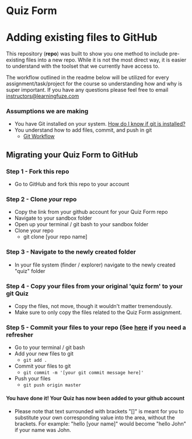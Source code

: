 # Quiz Form

# Adding existing files to GitHub

This repository (**repo**) was built to show you one method to include pre-existing files into a new repo.  While it is not the most direct way, it is easier to understand with the toolset that we currently have access to.

The workflow outlined in the readme below will be utilized for every assignment/task/project for the course so understanding how and why is super important. If you have any questions please feel free to email instructors@learningfuze.com

### Assumptions we are making
- You have Git installed on your system. <a href="http://lmgtfy.com/?q=how+do+i+know+if+git+is+installed+on+my+computer" target="_blank">How do I know if git is installed?</a>
- You understand how to add files, commit, and push in git
	- [Git Workflow](https://github.com/Learning-Fuze/git-workflow/blob/master/README.md)

## Migrating your Quiz Form to GitHub

### Step 1 - Fork this repo

- Go to GitHub and fork this repo to your account

### Step 2 - Clone *your* repo
- Copy the link from your github account for your Quiz Form repo
- Navigate to your sandbox folder
- Open up your terminal / git bash to your sandbox folder
- Clone your repo
    - git clone [your repo name]

### Step 3 - Navigate to the newly created folder
- In your file system (finder / explorer) navigate to the newly created "quiz" folder

### Step 4 - Copy your files from your original 'quiz form' to your git Quiz 
- Copy the files, not move, though it wouldn't matter tremendously.
- Make sure to only copy the files related to the Quiz Form assignment.

### Step 5 - Commit your files to your repo (See [here](https://github.com/Learning-Fuze/git-workflow/blob/master/README.md) if you need a refresher
- Go to your terminal / git bash
- Add your new files to git
    - `git add .`
- Commit your files to git
    - `git commit -m '[your git commit message here]'`
- Push your files
    - `git push origin master`

#### You have done it! Your Quiz has now been added to your github account

- Please note that text surrounded with brackets "[]" is meant for you to substitute your own corresponding value into the area, without the brackets.  For example: "hello [your name]"  would become "hello John" if your name was John.
